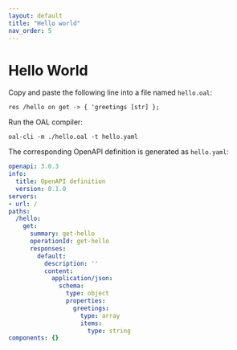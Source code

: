 ```yaml
---
layout: default
title: "Hello world"
nav_order: 5
---
```


# Hello World

Copy and paste the following line into a file named `hello.oal`:

```oal
res /hello on get -> { 'greetings [str] };
```

Run the OAL compiler:

```
oal-cli -m ./hello.oal -t hello.yaml
```

The corresponding OpenAPI definition is generated as `hello.yaml`:

```yaml
openapi: 3.0.3
info:
  title: OpenAPI definition
  version: 0.1.0
servers:
- url: /
paths:
  /hello:
    get:
      summary: get-hello
      operationId: get-hello
      responses:
        default:
          description: ''
          content:
            application/json:
              schema:
                type: object
                properties:
                  greetings:
                    type: array
                    items:
                      type: string
components: {}
```
